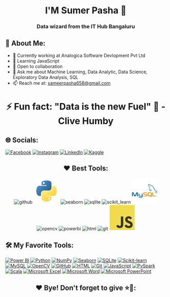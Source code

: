 <h1 align="center">I'M Sumer Pasha 👋</h1>

<h3 align="center">Data wizard from the IT Hub Bangaluru</h3>


## 💫 About Me:
- 🔭 Currently working at Analogica Software Devlopment Pvt Ltd
- 🌱 Learning JavaScript
- 👯 Open to collaboration
- 💬 Ask me about Machine Learning, Data Analytic, Data Science, Exploratory Data Analysis, SQL
- 📫 Reach me at: sameerpasha658@gmail.com

<H1 align="center">⚡ Fun fact: "Data is the new Fuel" 🤑 - Clive Humby</H1>

## 🌐 Socials:
[![Facebook](https://img.shields.io/badge/Facebook-%231877F2.svg?logo=Facebook&logoColor=white)](https://www.facebook.com/sumer.pasha.58) [![Instagram](https://img.shields.io/badge/Instagram-%23E4405F.svg?logo=Instagram&logoColor=white)](https://www.instagram.com/sameerpasha.78/) [![LinkedIn](https://img.shields.io/badge/LinkedIn-%230077B5.svg?logo=linkedin&logoColor=white)](https://www.linkedin.com/in/sumer-pasha-70884a152/) 
[![Kaggle](https://img.shields.io/badge/-Kaggle-yellow?style=flat&logo=kaggle&logoColor=white)](https://www.kaggle.com/sumerpashar)

<h2 align="center">❤️ Best Tools:</h2>
<p align="center">
  <img src="https://www.vectorlogo.zone/logos/microsoft_powerbi/microsoft_powerbi-ar21.svg" alt="github" width="80" height="80"/>
  <img src="https://raw.githubusercontent.com/devicons/devicon/master/icons/python/python-original.svg" alt="python" width="80" height="80"/>
  <img src="https://seaborn.pydata.org/_images/logo-mark-lightbg.svg" alt="seaborn" width="80" height="80"/>
  <img src="https://www.vectorlogo.zone/logos/sqlite/sqlite-icon.svg" alt="sqlite" width="80" height="80"/>
  <img src="https://upload.wikimedia.org/wikipedia/commons/0/05/Scikit_learn_logo_small.svg" alt="scikit_learn" width="80" height="80"/>
  <img src="https://raw.githubusercontent.com/devicons/devicon/master/icons/mysql/mysql-original-wordmark.svg" alt="mysql" width="80" height="80"/>
  <img src="https://www.vectorlogo.zone/logos/opencv/opencv-icon.svg" alt="opencv" width="80" height="80"/>
  <img src="https://www.vectorlogo.zone/logos/github/github-ar21.svg" alt="powerbi" width="80" height="80"/>
  <img src="https://www.vectorlogo.zone/logos/w3_html5/w3_html5-ar21.svg" alt="html" width="80" height="80"/>
  <img src="https://www.vectorlogo.zone/logos/git-scm/git-scm-icon.svg" alt="git" width="80" height="80"/>
  <img src="https://raw.githubusercontent.com/devicons/devicon/master/icons/javascript/javascript-original.svg" alt="javascript" width="80" height="80"/>
</p>

## 🛠️ My Favorite Tools:
[![Power BI](https://img.shields.io/badge/Power_BI-%230077B5.svg?logo=Power-BI&logoColor=white)](https://learn.microsoft.com/en-us/power-bi/)  [![Python](https://img.shields.io/badge/Python-%233776AB.svg?logo=Python&logoColor=white)](https://www.python.org/)  [![NumPy](https://img.shields.io/badge/NumPy-013243?logo=numpy&logoColor=white)](https://numpy.org/)  [![Seaborn](https://img.shields.io/badge/Seaborn-%2376B900.svg?logo=Seaborn&logoColor=white)](https://seaborn.pydata.org/)  [![SQLite](https://img.shields.io/badge/SQLite-%23003B57.svg?logo=SQLite&logoColor=white)](https://www.sqlite.org/index.html)  [![Scikit-learn](https://img.shields.io/badge/Scikit_learn-%23F7931E.svg?logo=scikit-learn&logoColor=white)](https://scikit-learn.org/stable/)  [![MySQL](https://img.shields.io/badge/MySQL-%230075A8.svg?logo=MySQL&logoColor=white)](https://www.mysql.com/)  [![OpenCV](https://img.shields.io/badge/OpenCV-%235C3EE8.svg?logo=OpenCV&logoColor=white)](https://opencv.org/)  [![GitHub](https://img.shields.io/badge/GitHub-%23181717.svg?logo=GitHub&logoColor=white)](https://github.com/)  [![HTML](https://img.shields.io/badge/HTML-%23E34F26.svg?logo=HTML5&logoColor=white)](https://developer.mozilla.org/en-US/docs/Web/HTML)  [![Git](https://img.shields.io/badge/Git-%23F05032.svg?logo=Git&logoColor=white)](https://git-scm.com/)  [![JavaScript](https://img.shields.io/badge/JavaScript-%23F7DF1E.svg?logo=JavaScript&logoColor=white)](https://developer.mozilla.org/en-US/docs/Web/JavaScript)  [![PySpark](https://img.shields.io/badge/PySpark-E25A1C?logo=apache-spark&logoColor=white)](https://spark.apache.org/docs/latest/api/python/index.html)  [![Scala](https://img.shields.io/badge/Scala-DC322F?logo=scala&logoColor=white)](https://www.scala-lang.org/)  [![Microsoft Excel](https://img.shields.io/badge/Microsoft_Excel-217346?logo=microsoft-excel&logoColor=white)](https://www.microsoft.com/en-us/microsoft-365/excel)  [![Microsoft Word](https://img.shields.io/badge/Microsoft_Word-2B579A?logo=microsoft-word&logoColor=white)](https://www.microsoft.com/en-us/microsoft-365/word)  [![Microsoft PowerPoint](https://img.shields.io/badge/Microsoft_PowerPoint-B7472A?logo=microsoft-powerpoint&logoColor=white)](https://www.microsoft.com/en-us/microsoft-365/powerpoint)

<h2 align="center">❤️ Bye! Don't forget to give ⭐️💫:</h2>
